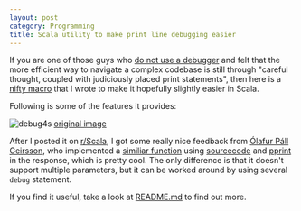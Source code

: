 ```yaml
---
layout: post
category: Programming
title: Scala utility to make print line debugging easier
---
```


If you are one of those guys who
[do not use a debugger](https://lemire.me/blog/2016/06/21/i-do-not-use-a-debugger/) and felt that the more
efficient way to navigate a complex codebase is still through "careful thought, coupled with judiciously placed
print statements", then here is a [nifty macro](https://github.com/liuhongchao/debug4s) that I wrote to make it
hopefully slightly easier in Scala.

Following is some of the features it provides:

<img src="{{ site.baseurl }}/images/debug4s.png" alt="debug4s"/>
<a target="_blank" rel="noopener noreferrer" class="image-label" href="{{ site.baseurl }}/images/debug4s.png">original image</a>

After I posted it on [r/Scala](https://www.reddit.com/r/scala/comments/bv3kbp/small_macro_to_make_print_line_debugging_easier/),
I got some really nice feedback from [Ólafur Páll Geirsson](https://gist.github.com/olafurpg), who implemented a
[similiar function](https://gist.github.com/olafurpg/bf61edc60dcff8744fd02234298b8c10) using [sourcecode](https://github.com/lihaoyi/sourcecode)
and [pprint](http://www.lihaoyi.com/PPrint/) in the response, which is pretty cool. The only difference is that it doesn't support multiple parameters, but
it can be worked around by using several `debug` statement.

If you find it useful, take a look at [README.md](https://github.com/liuhongchao/debug4s/blob/master/README.md) to find out more.